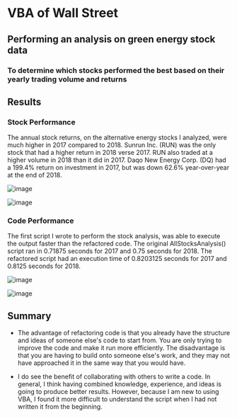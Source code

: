 # VBA of Wall Street

## Performing an analysis on green energy stock data

### To determine which stocks performed the best based on their yearly trading volume and returns

## Results

### Stock Performance
The annual stock returns, on the alternative energy stocks I analyzed, were much higher in 2017 compared to 2018. Sunrun Inc. (RUN) was the only stock that had a higher return in 2018 verse 2017. RUN also traded at a higher volume in 2018 than it did in 2017. Daqo New Energy Corp. (DQ) had a 199.4% return on investment in 2017, but was down 62.6% year-over-year at the end of 2018.

![image](https://user-images.githubusercontent.com/100643519/160240758-d6ee1eca-4b6a-4cd3-843f-e95c9dd3f9ea.png)

![image](https://user-images.githubusercontent.com/100643519/160240764-8bc7c4ee-2b8b-45b7-8b25-30deae8fd9f7.png)

### Code Performance
The first script I wrote to perform the stock analysis, was able to execute the output faster than the refactored code. The original AllStocksAnalysis() script ran in 0.71875 seconds for 2017 and 0.75 seconds for 2018. The refactored script had an execution time of 0.8203125 seconds for 2017 and 0.8125 seconds for 2018.

![image](https://user-images.githubusercontent.com/100643519/160240680-1320cca7-6a93-4a96-9566-9df6ae7b99fc.png)

![image](https://user-images.githubusercontent.com/100643519/160240738-70c4e94f-b1ec-4bf4-b444-d17598edd3b8.png)

## Summary

- The advantage of refactoring code is that you already have the structure and ideas of someone else's code to start from. You are only trying to improve the code and make it run more efficiently. The disadvantage is that you are having to build onto someone else's work, and they may not have approached it in the same way that you would have.

- I do see the benefit of collaborating with others to write a code. In general, I think having combined knowledge, experience, and ideas is going to produce better results. However, because I am new to using VBA, I found it more difficult to understand the script when I had not written it from the beginning.
